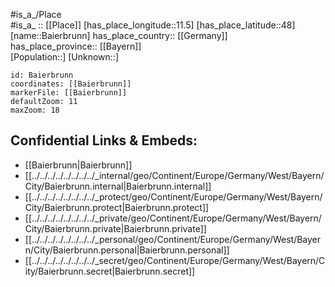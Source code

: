 ﻿---
location: [48,11.5] 
mapzoom: [7,12] 
mapmarker: city 
type: City
tags:
- geo/City


SpocWebEntityId: 28987
isDeleted: false
confidential: public

---
#is_a_/Place  
#is_a_ :: [[Place]] 
[has_place_longitude::11.5] 
[has_place_latitude::48] 
[name::Baierbrunn] 
has_place_country:: [[Germany]]  
has_place_province:: [[Bayern]]  
[Population::] 
[Unknown::] 


```leaflet
id: Baierbrunn
coordinates: [[Baierbrunn]] 
markerFile: [[Baierbrunn]] 
defaultZoom: 11 
maxZoom: 18
```


## Confidential Links & Embeds: 
- [[Baierbrunn|Baierbrunn]]  
- [[../../../../../../../../_internal/geo/Continent/Europe/Germany/West/Bayern/City/Baierbrunn.internal|Baierbrunn.internal]] 
- [[../../../../../../../../_protect/geo/Continent/Europe/Germany/West/Bayern/City/Baierbrunn.protect|Baierbrunn.protect]] 
- [[../../../../../../../../_private/geo/Continent/Europe/Germany/West/Bayern/City/Baierbrunn.private|Baierbrunn.private]] 
- [[../../../../../../../../_personal/geo/Continent/Europe/Germany/West/Bayern/City/Baierbrunn.personal|Baierbrunn.personal]] 
- [[../../../../../../../../_secret/geo/Continent/Europe/Germany/West/Bayern/City/Baierbrunn.secret|Baierbrunn.secret]] 

